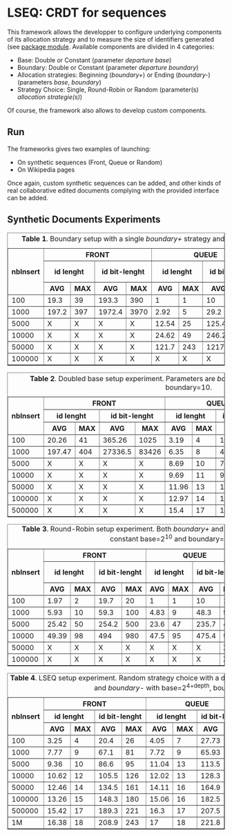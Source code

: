 LSEQ: CRDT for sequences
========================

This framework allows the developper to configure underlying components of
its allocation strategy and to measure the size of identifiers generated
(see [package module](/src/main/java/alma/fr/modules/ ). Available components are
divided in 4 categories:
*    Base: Double or Constant (parameter _departure base_)
*    Boundary: Double or Constant (parameter _departure boundary_)
*    Allocation strategies: Beginning (_boundary+_) or Ending (_boundary-_) (parameters _base_, _boundary_)
*    Strategy Choice: Single, Round-Robin or Random (parameter(s) _allocation strategie(s)_)

Of course, the framework also allows to develop custom components.

Run
---
The frameworks gives two examples of launching:
*    On synthetic sequences (Front, Queue or Random)
*    On Wikipedia pages 

Once again, custom synthetic sequences can be added, and other kinds of real
collaborative edited documents complying with the provided interface can be
added.

Synthetic Documents Experiments
-------------------------------


<table border="1">

<tr> <th rowspan="3"> nbInsert </th>
     <th colspan="4"> FRONT </th>
     <th colspan="4"> QUEUE </th>
     <th colspan="4"> RANDOM </th> </tr>

<tr> <th colspan="2"> id lenght </th>
     <th colspan="2"> id bit-lenght </th>
     <th colspan="2"> id lenght </th>
     <th colspan="2"> id bit-lenght </th>
     <th colspan="2"> id lenght </th>
     <th colspan="2"> id bit-lenght </th> </tr>

<tr> <th> AVG </th> <th> MAX </th> <th> AVG </th> <th> MAX </th>
     <th> AVG </th> <th> MAX </th> <th> AVG </th> <th> MAX </th>
     <th> AVG </th> <th> MAX </th> <th> AVG </th> <th> MAX </th> </tr>

<tr></tr>

<tr>
<td>100</td> <td>19.3</td> <td>39</td> <td>193.3</td> <td>390</td> <td>1</td>
<td>1</td> <td>10</td> <td>10</td> <td>2.43</td> <td>5</td> <td>24.3</td>
<td>50</td>
</tr>

<tr>
<td>1000</td> <td>197.2 </td>  <td>397 </td>  <td>1972.4 </td>   <td>3970 </td>
<td>2.92 </td>  <td>5 </td>  <td>29.2 </td>  <td>50</td>  <td>3.63 </td>  <td>7
</td>  <td>36.3 </td>  <td>70</td>

</tr>
<td>5000</td><td>X</td><td>X</td><td>X</td><td>X</td><td>12.54</td><td>25</td>
<td>125.42</td><td>250</td><td>4.5</td><td>10</td><td>45</td><td>100</td>
</tr>

<tr>
<td>10000</td><td>X</td><td>X</td><td>X</td><td>X</td><td>24.62</td><td>49</td>
<td>246.2</td><td>490</td><td>4.87</td><td>11</td><td>48.7</td><td>110</td>
</tr>

<tr>
<td>50000</td><td>X</td><td>X</td><td>X</td><td>X</td><td>121.7</td><td>243</td>
<td>1217</td><td>2430</td><td>5.73</td><td>13</td><td>57.3</td><td>130</td>
</tr>

<tr>
<td>100000</td><td>X</td><td>X</td><td>X</td><td>X</td><td>X</td><td>X</td>
<td>X</td><td>X</td><td>6.09</td><td>14</td><td>60.8</td><td>140</td>
</tr>

<caption><strong>Table 1</strong>. Boundary setup with a single <i>boundary+</i>
strategy and constant base=2<sup>10</sup>, boundary=10.</caption>
</table>



<table border="1">

<tr> <th rowspan="3"> nbInsert </th>
     <th colspan="4"> FRONT </th>
     <th colspan="4"> QUEUE </th>
     <th colspan="4"> RANDOM </th> </tr>

<tr> <th colspan="2"> id lenght </th>
     <th colspan="2"> id bit-lenght </th>
     <th colspan="2"> id lenght </th>
     <th colspan="2"> id bit-lenght </th>
     <th colspan="2"> id lenght </th>
     <th colspan="2"> id bit-lenght </th> </tr>

<tr> <th> AVG </th> <th> MAX </th> <th> AVG </th> <th> MAX </th>
     <th> AVG </th> <th> MAX </th> <th> AVG </th> <th> MAX </th>
     <th> AVG </th> <th> MAX </th> <th> AVG </th> <th> MAX </th> </tr>

<tr></tr>

<tr>
<td>100</td><td>20.26</td><td>41</td><td>365.26</td><td>1025</td><td>3.19</td>
<td>4</td><td>19.91</td><td>26</td><td>2.01</td><td>5</td><td>11.38</td>
<td>35</td>
</tr>

<tr>
<td>1000</td><td>197.47</td><td>404</td><td>27336.5</td><td>83426</td>
<td>6.35</td><td>8</td><td>49.78</td><td>68</td><td>3.24</td><td>7</td>
<td>20.44</td><td>56</td>
</tr>

<tr>
<td>5000</td><td>X</td><td>X</td><td>X</td><td>X</td><td>8.69</td><td>10</td>
<td>77.9</td><td>95</td><td>4.04</td><td>9</td><td>27.1</td><td>81</td>
</tr>

<tr>
<td>10000</td><td>X</td><td>X</td><td>X</td><td>X</td><td>9.69</td><td>11</td>
<td>91.64</td><td>110</td><td>4.4</td><td>10</td><td>30.4</td><td>95</td>
</tr>

<tr>
<td>50000</td><td>X</td><td>X</td><td>X</td><td>X</td><td>11.96</td><td>13</td>
<td>126.26</td><td>143</td><td>5.24</td><td>13</td><td>38.4</td><td>143</td>
</tr>

<tr>
<td>100000</td><td>X</td><td>X</td><td>X</td><td>X</td><td>12.97</td><td>14</td>
<td>143.3</td><td>161</td><td>5.6</td><td>13</td><td>42</td><td>143</td>
</tr>

<tr>
<td>500000</td><td>X</td><td>X</td><td>X</td><td>X</td><td>15.4</td><td>17</td>
<td>186.67</td><td>221</td><td>6.42</td><td>15</td><td>50.9</td><td>180</td>
</tr>

<caption><strong>Table 2</strong>. Doubled base setup experiment. Parameters are
<i>boundary+</i> strategy and base=2<sup>4+depth</sup>, boundary=10.</caption>
</table>



<table border="1">

<tr> <th rowspan="3"> nbInsert </th>
     <th colspan="4"> FRONT </th>
     <th colspan="4"> QUEUE </th>
     <th colspan="4"> RANDOM </th> </tr>

<tr> <th colspan="2"> id lenght </th>
     <th colspan="2"> id bit-lenght </th>
     <th colspan="2"> id lenght </th>
     <th colspan="2"> id bit-lenght </th>
     <th colspan="2"> id lenght </th>
     <th colspan="2"> id bit-lenght </th> </tr>

<tr> <th> AVG </th> <th> MAX </th> <th> AVG </th> <th> MAX </th>
     <th> AVG </th> <th> MAX </th> <th> AVG </th> <th> MAX </th>
     <th> AVG </th> <th> MAX </th> <th> AVG </th> <th> MAX </th> </tr>

<tr></tr>

<tr>
<td>100</td><td>1.97</td><td>2</td><td>19.7</td><td>20</td><td>1</td><td>1</td>
<td>10</td><td>10</td><td>2.2</td><td>4</td><td>22.1</td><td>40</td>
</tr>

<tr>
<td>1000</td><td>5.93</td><td>10</td><td>59.3</td><td>100</td><td>4.83</td>
<td>9</td><td>48.3</td><td>90</td><td>3.51</td><td>7</td><td>34.1</td>
<td>70</td>
</tr>

<tr>
<td>5000</td><td>25.42</td><td>50</td><td>254.2</td><td>500</td><td>23.6</td>
<td>47</td><td>235.7</td><td>470</td><td>4.25</td><td>9</td><td>42.5</td>
<td>90</td>
</tr>

<tr>
<td>10000</td><td>49.39</td><td>98</td><td>494</td><td>980</td><td>47.5</td>
<td>95</td><td>475.4</td><td>950</td><td>4.62</td><td>10</td><td>46.2</td>
<td>100</td>
</tr>

<tr>
<td>50000</td><td>X</td><td>X</td><td>X</td><td>X</td><td>X</td><td>X</td>
<td>X</td><td>X</td><td>5.46</td><td>11</td><td>54.6</td><td>110</td>
</tr>

<tr>
<td>100000</td><td>X</td><td>X</td><td>X</td><td>X</td><td>X</td><td>X</td>
<td>X</td><td>X</td><td>5.82</td><td>13</td><td>58.2</td><td>130</td>
</tr>

<caption><strong>Table 3</strong>. Round-Robin setup experiment. Both
<i>boundary+</i> and <i>boundary-</i> are employed with constant
base=2<sup>10</sup> and boundary=10.</caption>
</table>



<table border="1">

<tr> <th rowspan="3"> nbInsert </th>
     <th colspan="4"> FRONT </th>
     <th colspan="4"> QUEUE </th>
     <th colspan="4"> RANDOM </th> </tr>

<tr> <th colspan="2"> id lenght </th>
     <th colspan="2"> id bit-lenght </th>
     <th colspan="2"> id lenght </th>
     <th colspan="2"> id bit-lenght </th>
     <th colspan="2"> id lenght </th>
     <th colspan="2"> id bit-lenght </th> </tr>

<tr> <th> AVG </th> <th> MAX </th> <th> AVG </th> <th> MAX </th>
     <th> AVG </th> <th> MAX </th> <th> AVG </th> <th> MAX </th>
     <th> AVG </th> <th> MAX </th> <th> AVG </th> <th> MAX </th> </tr>

<tr></tr>

<tr>
<td>100</td><td>3.25</td><td>4</td><td>20.4</td><td>26</td><td>4.05</td>
<td>7</td><td>27.73</td><td>56</td><td>2.16</td><td>4</td><td>12.4</td>
<td>26</td>
</tr>

<tr>
<td>1000</td><td>7.77</td><td>9</td><td>67.1</td><td>81</td><td>7.72</td>
<td>9</td><td>65.93</td><td>81</td><td>3.35</td><td>7</td><td>21.3</td>
<td>56</td>
</tr>

<tr>
<td>5000</td><td>9.36</td><td>10</td><td>86.6</td><td>95</td><td>11.04</td>
<td>13</td><td>113.5</td><td>143</td><td>4.13</td><td>10</td><td>28</td>
<td>95</td>
</tr>

<tr>
<td>10000</td><td>10.62</td><td>12</td><td>105.5</td><td>126</td><td>12.02</td>
<td>13</td><td>128.3</td><td>143</td><td>4.5</td><td>10</td><td>31.23</td>
<td>95</td>
</tr>

<tr>
<td>50000</td><td>12.46</td><td>14</td><td>134.5</td><td>161</td><td>14.11</td>
<td>16</td><td>164.9</td><td>200</td><td>5.35</td><td>11</td><td>39.47</td>
<td>110</td>
</tr>

<tr>
<td>100000</td><td>13.26</td><td>15</td><td>148.3</td><td>180</td><td>15.06</td>
<td>16</td><td>182.5</td><td>200</td><td>5.71</td><td>12</td><td>43.2</td>
<td>126</td>
</tr>

<tr>
<td>500000</td><td>15.42</td><td>17</td><td>189.3</td><td>221</td><td>16.3</td>
<td>17</td><td>207.5</td><td>221</td><td>6.54</td><td>14</td><td>52.2</td>
<td>161</td>
</tr>

<tr>
<td>1M</td><td>16.38</td><td>18</td><td>208.9</td><td>243</td><td>17</td>
<td>18</td><td>221.8</td><td>243</td><td>6.9</td><td>15</td><td>56.31</td>
<td>180</td>
</tr>

<caption><strong>Table 4</strong>. LSEQ setup experiment. Random strategy choice
with a doubled base. Strategies : <i>boundary+</i> and <i>boundary-</i> with
base=2<sup>4+depth</sup>, boundary=10.</caption>
</table>





